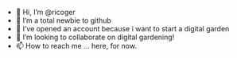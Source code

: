 - 👋 Hi, I’m @ricoger
- 👀 I’m a total newbie to github
- 🌱 I’ve opened an account because i want to start a digital garden
- 💞️ I’m looking to collaborate on digital gardening!
- 📫 How to reach me ... here, for now.

<!---
ricoger/ricoger is a ✨ special ✨ repository because its `README.md` (this file) appears on your GitHub profile.
You can click the Preview link to take a look at your changes.
--->
